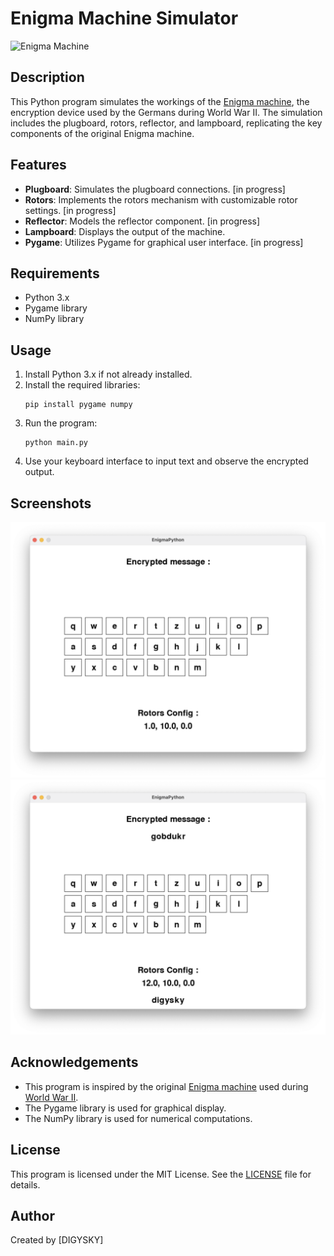 # Enigma Machine Simulator

![Enigma Machine](https://media.ouest-france.fr/v1/pictures/MjAyMTA2Y2FiZWJmY2UzYmQwYTk5YWMwMDk1NDk5ZmQ4MWE0MGI?width=1260&height=708&focuspoint=50%2C50&cropresize=1&client_id=bpeditorial&sign=d7ab2964dc59fc956612670c81ce0545ae38ab5f47119dc6a77209d42407ed54)

## Description
This Python program simulates the workings of the [Enigma machine](https://en.wikipedia.org/wiki/Enigma_machine), the encryption device used by the Germans during World War II. The simulation includes the plugboard, rotors, reflector, and lampboard, replicating the key components of the original Enigma machine.

## Features
- **Plugboard**: Simulates the plugboard connections. [in progress]
- **Rotors**: Implements the rotors mechanism with customizable rotor settings. [in progress]
- **Reflector**: Models the reflector component. [in progress]
- **Lampboard**: Displays the output of the machine.
- **Pygame**: Utilizes Pygame for graphical user interface. [in progress]

## Requirements
- Python 3.x
- Pygame library
- NumPy library

## Usage
1. Install Python 3.x if not already installed.
2. Install the required libraries:
   ```
   pip install pygame numpy
   ```
3. Run the program:
   ```
   python main.py
   ```
4. Use your keyboard interface to input text and observe the encrypted output.

## Screenshots
![Screenshot 1](screen1.png)
![Screenshot 2](screen2.png)

## Acknowledgements
- This program is inspired by the original [Enigma machine](https://en.wikipedia.org/wiki/Enigma_machine) used during [World War II](https://en.wikipedia.org/wiki/World_War_II).
- The Pygame library is used for graphical display.
- The NumPy library is used for numerical computations.

## License
This program is licensed under the MIT License. See the [LICENSE](LICENSE) file for details.

## Author
Created by [DIGYSKY]
